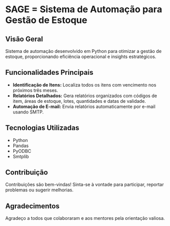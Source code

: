 # SAGE = Sistema de Automação para Gestão de Estoque

## Visão Geral

Sistema de automação desenvolvido em Python para otimizar a gestão de estoque, proporcionando eficiência operacional e insights estratégicos.

## Funcionalidades Principais

- **Identificação de Itens:** Localiza todos os itens com vencimento nos próximos três meses.
- **Relatórios Detalhados:** Gera relatórios organizados com códigos de item, áreas de estoque, lotes, quantidades e datas de validade.
- **Automação de E-mail:** Envia relatórios automaticamente por e-mail usando SMTP.

## Tecnologias Utilizadas

- Python
- Pandas
- PyODBC
- Smtplib

## Contribuição
Contribuições são bem-vindas! Sinta-se à vontade para participar, reportar problemas ou sugerir melhorias.

## Agradecimentos
Agradeço a todos que colaboraram e aos mentores pela orientação valiosa.
